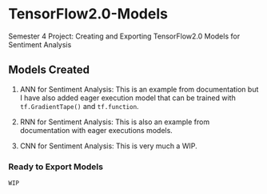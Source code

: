 # TensorFlow2.0-Models

Semester 4 Project: Creating and Exporting TensorFlow2.0 Models for Sentiment Analysis

## Models Created

1. ANN for Sentiment Analysis: This is an example from documentation but I have also added eager execution model that can be trained with ``tf.GradientTape()`` and ``tf.function``.

2. RNN for Sentiment Analysis: This is also an example from documentation with eager executions models.

3. CNN for Sentiment Analysis: This is very much a WIP.

### Ready to Export Models

``WIP``
